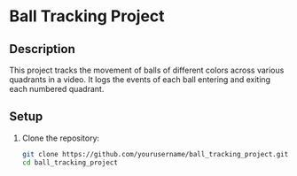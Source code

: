 # Ball Tracking Project

## Description
This project tracks the movement of balls of different colors across various quadrants in a video. It logs the events of each ball entering and exiting each numbered quadrant.

## Setup
1. Clone the repository:
   ```bash
   git clone https://github.com/yourusername/ball_tracking_project.git
   cd ball_tracking_project
